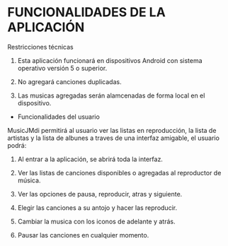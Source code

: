 # FUNCIONALIDADES DE LA APLICACIÓN

Restricciones técnicas

1. Esta aplicación funcionará en dispositivos Android con sistema operativo versión 5 o superior.

2. No agregará canciones duplicadas.

3. Las musicas agregadas serán alamcenadas de forma local en el dispositivo.

- Funcionalidades del usuario

MusicJMdi permitirá al usuario ver las listas en reproducción, la lista de artistas y la lista de albunes a traves de una interfaz amigable, el usuario podrá:

1. Al entrar a la aplicación, se abrirá toda la interfaz. 

2. Ver las listas de canciones disponibles o agregadas al reproductor de música. 

3. Ver las opciones de pausa, reproducir, atras y siguiente.

4. Elegir las canciones a su antojo y hacer las reproducir.

5. Cambiar la musica con los iconos de adelante y atrás.

10. Pausar las canciones en cualquier momento.
